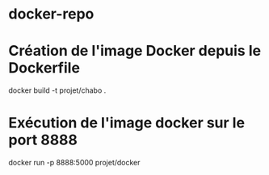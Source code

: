 # docker-repo

# Création de l'image Docker depuis le Dockerfile
docker build -t projet/chabo .
# Exécution de l'image docker sur le port 8888
docker run -p 8888:5000 projet/docker
